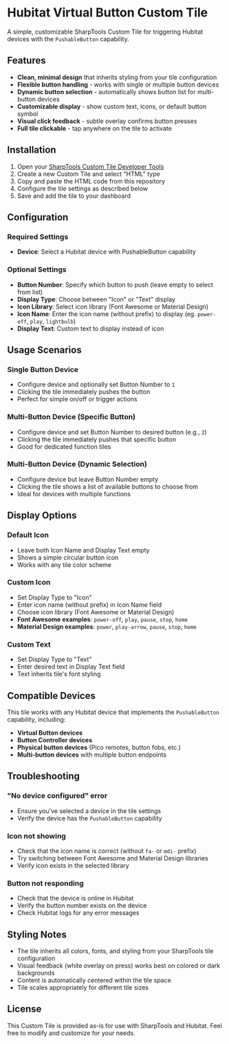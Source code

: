 # Hubitat Virtual Button Custom Tile

A simple, customizable SharpTools Custom Tile for triggering Hubitat devices with the `PushableButton` capability.

## Features

- **Clean, minimal design** that inherits styling from your tile configuration
- **Flexible button handling** - works with single or multiple button devices
- **Dynamic button selection** - automatically shows button list for multi-button devices
- **Customizable display** - show custom text, icons, or default button symbol
- **Visual click feedback** - subtle overlay confirms button presses
- **Full tile clickable** - tap anywhere on the tile to activate

## Installation

1. Open your [SharpTools Custom Tile Developer Tools](https://sharptools.io/developer/custom-tiles/)
2. Create a new Custom Tile and select "HTML" type
3. Copy and paste the HTML code from this repository
4. Configure the tile settings as described below
5. Save and add the tile to your dashboard

## Configuration

### Required Settings

* **Device**: Select a Hubitat device with PushableButton capability

### Optional Settings

- **Button Number**: Specify which button to push (leave empty to select from list)
- **Display Type**: Choose between "Icon" or "Text" display
- **Icon Library**: Select icon library (Font Awesome or Material Design)
- **Icon Name**: Enter the icon name (without prefix) to display (eg. `power-off`, `play`, `lightbulb`)
- **Display Text**: Custom text to display instead of icon 

## Usage Scenarios

### Single Button Device
- Configure device and optionally set Button Number to `1`
- Clicking the tile immediately pushes the button
- Perfect for simple on/off or trigger actions

### Multi-Button Device (Specific Button)
- Configure device and set Button Number to desired button (e.g., `2`)
- Clicking the tile immediately pushes that specific button
- Good for dedicated function tiles

### Multi-Button Device (Dynamic Selection)
- Configure device but leave Button Number empty
- Clicking the tile shows a list of available buttons to choose from
- Ideal for devices with multiple functions

## Display Options

### Default Icon
- Leave both Icon Name and Display Text empty
- Shows a simple circular button icon
- Works with any tile color scheme

### Custom Icon
- Set Display Type to "Icon"
- Enter icon name (without prefix) in Icon Name field
- Choose icon library (Font Awesome or Material Design)
- **Font Awesome examples**: `power-off`, `play`, `pause`, `stop`, `home`
- **Material Design examples**: `power`, `play-arrow`, `pause`, `stop`, `home`

### Custom Text
- Set Display Type to "Text"
- Enter desired text in Display Text field
- Text inherits tile's font styling

## Compatible Devices

This tile works with any Hubitat device that implements the `PushableButton` capability, including:

- **Virtual Button devices**
- **Button Controller devices**
- **Physical button devices** (Pico remotes, button fobs, etc.)
- **Multi-button devices** with multiple button endpoints

## Troubleshooting

### "No device configured" error
- Ensure you've selected a device in the tile settings
- Verify the device has the `PushableButton` capability

### Icon not showing
- Check that the icon name is correct (without `fa-` or `mdi-` prefix)
- Try switching between Font Awesome and Material Design libraries
- Verify icon exists in the selected library

### Button not responding
- Check that the device is online in Hubitat
- Verify the button number exists on the device
- Check Hubitat logs for any error messages

## Styling Notes

- The tile inherits all colors, fonts, and styling from your SharpTools tile configuration
- Visual feedback (white overlay on press) works best on colored or dark backgrounds
- Content is automatically centered within the tile space
- Tile scales appropriately for different tile sizes

## License

This Custom Tile is provided as-is for use with SharpTools and Hubitat. Feel free to modify and customize for your needs.